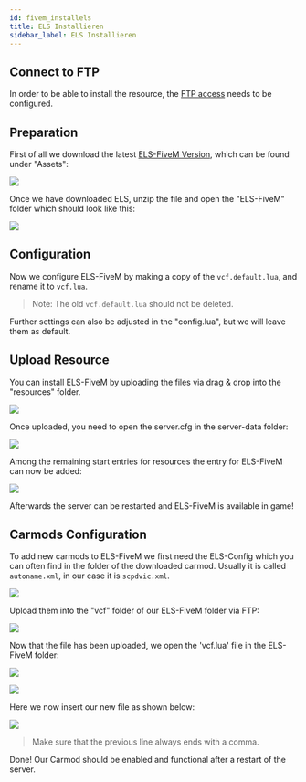 ```yaml
---
id: fivem_installels
title: ELS Installieren
sidebar_label: ELS Installieren
---
```


## Connect to FTP

In order to be able to install the resource, the [FTP access](gameserver_ftpaccess.md) needs to be configured.

## Preparation

First of all we download the latest [ELS-FiveM Version](https://github.com/MrDaGree/ELS-FiveM/releases/latest), which can be found under "Assets":

![](https://screensaver01.zap-hosting.com/index.php/s/q7ftdNXaZybDEtg/preview)

Once we have downloaded ELS, unzip the file and open the "ELS-FiveM" folder which should look like this:

![](https://screensaver01.zap-hosting.com/index.php/s/a2pm84dy77izHZg/preview)

## Configuration

Now we configure ELS-FiveM by making a copy of the `vcf.default.lua`, and rename it to `vcf.lua`.

> Note: The old `vcf.default.lua` should not be deleted.

Further settings can also be adjusted in the "config.lua", but we will leave them as default.

## Upload Resource

You can install ELS-FiveM by uploading the files via drag & drop into the "resources" folder.

![](https://screensaver01.zap-hosting.com/index.php/s/PeCsrNmqDgPmaTn/preview)

Once uploaded, you need to open the server.cfg in the server-data folder:

![](https://screensaver01.zap-hosting.com/index.php/s/d3EAFx73JzJfcf9/preview)

Among the remaining start entries for resources the entry for ELS-FiveM can now be added:

![](https://screensaver01.zap-hosting.com/index.php/s/bqqwkH6d6rX4kcq/preview)

Afterwards the server can be restarted and ELS-FiveM is available in game!

## Carmods Configuration

To add new carmods to ELS-FiveM we first need the ELS-Config which you can often find in the folder of the downloaded carmod. Usually it is called `autoname.xml`, in our case it is `scpdvic.xml`.

![](https://screensaver01.zap-hosting.com/index.php/s/TQCsWyTj3gZaZc6/preview)

Upload them into the "vcf" folder of our ELS-FiveM folder via FTP:

![](https://screensaver01.zap-hosting.com/index.php/s/c8CRmDdW3KDt5Rj/preview)

Now that the file has been uploaded, we open the 'vcf.lua' file in the ELS-FiveM folder:

![](https://screensaver01.zap-hosting.com/index.php/s/6fDTMeDLc5DWeEC/preview)

![](https://screensaver01.zap-hosting.com/index.php/s/2W6SG2eoDq9g9Yo/preview)

Here we now insert our new file as shown below:

![](https://screensaver01.zap-hosting.com/index.php/s/tirH3rHBiq79Rz9/preview)

> Make sure that the previous line always ends with a comma.

Done! Our Carmod should be enabled and functional after a restart of the server.

